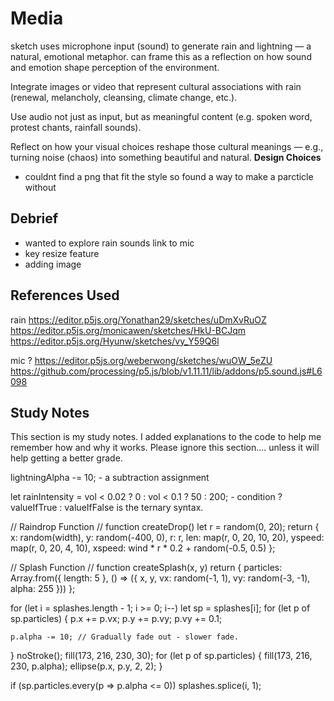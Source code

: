 # **Media**
 sketch uses microphone input (sound) to generate rain and lightning — a natural, emotional metaphor. can frame this as a reflection on how sound and emotion shape perception of the environment.

Integrate images or video that represent cultural associations with rain (renewal, melancholy, cleansing, climate change, etc.).

Use audio not just as input, but as meaningful content (e.g. spoken word, protest chants, rainfall sounds).

Reflect on how your visual choices reshape those cultural meanings — e.g., turning noise (chaos) into something beautiful and natural.
**Design Choices**
- couldnt find a png that fit the style so found a way to make a parcticle without



## Debrief
- wanted to explore rain sounds link to mic 
- key resize feature 
- adding image


## References Used
rain
https://editor.p5js.org/Yonathan29/sketches/uDmXvRuOZ
https://editor.p5js.org/monicawen/sketches/HkU-BCJqm
https://editor.p5js.org/Hyunw/sketches/vy_Y59Q6l

mic ? 
https://editor.p5js.org/weberwong/sketches/wuOW_5eZU
https://github.com/processing/p5.js/blob/v1.11.11/lib/addons/p5.sound.js#L6098

## Study Notes 

This section is my study notes. I added explanations to the code to help me remember how and why it works. Please ignore this section…. unless it will help getting a better grade.


lightningAlpha -= 10; - a subtraction assignment

let rainIntensity = vol < 0.02 ? 0 : vol < 0.1 ? 50 : 200; - condition ? valueIfTrue : valueIfFalse is the ternary syntax.

  // Raindrop Function //
function createDrop() 
  let r = random(0, 20);
  return {
    x: random(width),
    y: random(-400, 0),
    r: r,
    len: map(r, 0, 20, 10, 20),
    yspeed: map(r, 0, 20, 4, 10),
    xspeed: wind * r * 0.2 + random(-0.5, 0.5)
  };


  // Splash Function //
function createSplash(x, y) 
  return {
    particles: Array.from({ length: 5 }, () => ({
      x,
      y,
      vx: random(-1, 1),
      vy: random(-3, -1),
      alpha: 255
    }))
  };

  for (let i = splashes.length - 1; i >= 0; i--) 
  let sp = splashes[i];
  for (let p of sp.particles) {
    p.x += p.vx;
    p.y += p.vy;
    p.vy += 0.1;

    p.alpha -= 10; // Gradually fade out - slower fade.
  }
  noStroke();
  fill(173, 216, 230, 30);
  for (let p of sp.particles) {
    fill(173, 216, 230, p.alpha);
    ellipse(p.x, p.y, 2, 2);
  }

  if (sp.particles.every(p => p.alpha <= 0)) 
    splashes.splice(i, 1);